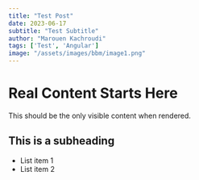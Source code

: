 ```yaml
---
title: "Test Post"
date: 2023-06-17
subtitle: "Test Subtitle"
author: "Marouen Kachroudi"
tags: ['Test', 'Angular']
image: "/assets/images/bbm/image1.png"
---
```


# Real Content Starts Here

This should be the only visible content when rendered.

## This is a subheading

- List item 1
- List item 2
